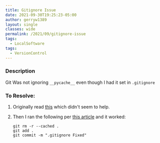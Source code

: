```yaml
---
title: Gitignore Issue
date: 2021-09-30T19:25:23-05:00
author: gerryw1389
layout: single
classes: wide
permalink: /2021/09/gitignore-issue
tags:
  - LocalSoftware
tags:
  - VersionControl
---
```

<!--more-->

### Description

Git Was not ignoring `__pycache__` even though I had it set in `.gitignore`

### To Resolve:

1. Originally read [this](https://github.com/Microsoft/vscode/issues/38270) which didn't seem to help.

2. Then I ran the following per [this article](https://digitizor.com/gitignore-not-ignoring-files-how-to-fix/) and it worked:

   ```shell
   git rm -r --cached .
   git add .
   git commit -m ".gitignore Fixed"
   ```

